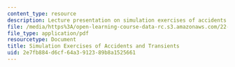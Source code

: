 ```yaml
---
content_type: resource
description: Lecture presentation on simulation exercises of accidents and transients.
file: /media/https%3A/open-learning-course-data-rc.s3.amazonaws.com/22-091-nuclear-reactor-safety-spring-2008/2e7fb884d6cf64a3912389b8a1525661_MIT22_091S08_lec14.pdf
file_type: application/pdf
resourcetype: Document
title: Simulation Exercises of Accidents and Transients
uid: 2e7fb884-d6cf-64a3-9123-89b8a1525661
---
```

